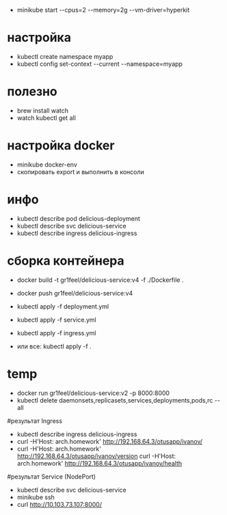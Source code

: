 
- minikube start --cpus=2 --memory=2g --vm-driver=hyperkit

# настройка
- kubectl create namespace myapp
- kubectl config set-context --current --namespace=myapp

# полезно
- brew install watch
- watch kubectl get all

# настройка docker 
- minikube docker-env
- скопировать export и выполнить в консоли

# инфо
- kubectl describe pod delicious-deployment
- kubectl describe svc delicious-service
- kubectl describe ingress delicious-ingress

# сборка контейнера
- docker build -t gr1feel/delicious-service:v4 -f ./Dockerfile .
- docker push gr1feel/delicious-service:v4

- kubectl apply -f deployment.yml
- kubectl apply -f service.yml
- kubectl apply -f ingress.yml
- или все: kubectl apply -f .

# temp
- docker run gr1feel/delicious-service:v2 -p 8000:8000
- kubectl delete daemonsets,replicasets,services,deployments,pods,rc --all


#результат Ingress
- kubectl describe ingress delicious-ingress
- curl -H'Host: arch.homework' http://192.168.64.3/otusapp/ivanov/
- curl -H'Host: arch.homework' http://192.168.64.3/otusapp/ivanov/version
curl -H'Host: arch.homework' http://192.168.64.3/otusapp/ivanov/health

#результат Service (NodePort)
- kubectl describe svc delicious-service
- minikube ssh
- curl http://10.103.73.107:8000/